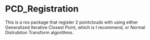 # PCD_Registration

This is a ros package that register 2 pointclouds with using either Generalized Iterative Closest Point, which is I recommend, or Normal Distrubiton Transform algorithms.
